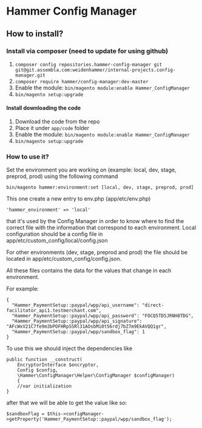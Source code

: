 # Hammer Config Manager

## How to install?

### Install via composer (need to update for using github)

1. `composer config repositories.hammer-config-manager git git@git.assembla.com:weidenhammer/internal-projects.config-manager.git`
2. `composer require hammer/config-manager:dev-master`
3. Enable the module: `bin/magento module:enable Hammer_ConfigManager`
4. `bin/magento setup:upgrade`

#### Install downloading the code

1. Download the code from the repo
2. Place it under `app/code` folder
3. Enable the module: `bin/magento module:enable Hammer_ConfigManager`
4. `bin/magento setup:upgrade`

### How to use it?

Set the environment you are working on (example: local, dev, stage, preprod, prod) using the following command

`bin/magento hammer:environment:set [local, dev, stage, preprod, prod]`

This one create a new entry to env.php (app/etc/env.php)

`'hammer_environment' => 'local'`

that it's used by the Config Manager in order to know where to find the correct file with the information that correspond to each environment. Local configuration should be a config file in app/etc/custom_config/local/config.json

For other environments (dev, stage, preprod and prod) the file should be located in app/etc/custom_config/config.json.

All these files contains the data for the values that change in each environment.

For example:

```
{
  "Hammer_PaymentSetup::paypal/wpp/api_username": "direct-facilitator_api1.testmerchant.com",
  "Hammer_PaymentSetup::paypal/wpp/api_password": "FOCQ5TD5JRNH8TDG",
  "Hammer_PaymentSetup::paypal/wpp/api_signature": "AFcWxV21C7fe9m3bPOFHRpSSRl31AOsbMi0t56rdj7bZ7m9EkAVQQ1gr",
  "Hammer_PaymentSetup::paypal/wpp/sandbox_flag": 1
}
```

To use this we should inject the dependencies like

```
public function __construct(
    EncryptorInterface $encryptor,
    Config $config,
    \Hammer\ConfigManager\Helper\ConfigManager $configManager)
    {
    //var initialization
}
```

after that we will be able to get the value like so:

`$sandboxFlag = $this->configManager->getProperty('Hammer_PaymentSetup::paypal/wpp/sandbox_flag');`
